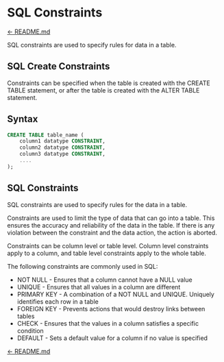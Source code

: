 # SQL Constraints

[← README.md](../README.md)

SQL constraints are used to specify rules for data in a table.

## SQL Create Constraints

Constraints can be specified when the table is created with the CREATE TABLE statement, or after the table is created with the ALTER TABLE statement.

## Syntax

```sql
CREATE TABLE table_name (
    column1 datatype CONSTRAINT,
    column2 datatype CONSTRAINT,
    column3 datatype CONSTRAINT,
    ....
);
```

## SQL Constraints

SQL constraints are used to specify rules for the data in a table.

Constraints are used to limit the type of data that can go into a table. This ensures the accuracy and reliability of the data in the table. If there is any violation between the constraint and the data action, the action is aborted.

Constraints can be column level or table level. Column level constraints apply to a column, and table level constraints apply to the whole table.

The following constraints are commonly used in SQL:

-   NOT NULL - Ensures that a column cannot have a NULL value
-   UNIQUE - Ensures that all values in a column are different
-   PRIMARY KEY - A combination of a NOT NULL and UNIQUE. Uniquely identifies each row in a table
-   FOREIGN KEY - Prevents actions that would destroy links between tables
-   CHECK - Ensures that the values in a column satisfies a specific condition
-   DEFAULT - Sets a default value for a column if no value is specified

[← README.md](../README.md)